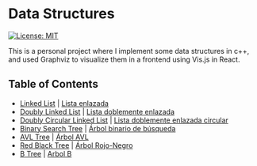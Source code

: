 # Data Structures

[![License: MIT](https://img.shields.io/badge/License-MIT-yellow.svg)](https://opensource.org/licenses/MIT)

This is a personal project where I implement some data structures in c++, and used Graphviz to visualize them in a frontend using Vis.js in React.

## Table of Contents

- [Linked List](docs/linkedList/README.md) | [Lista enlazada](docs/linkedList/ES/README.md)
- [Doubly Linked List](docs/doublyLinkedList/README.md) | [Lista doblemente enlazada](docs/doublyLinkedList/ES/README.md)
- [Doubly Circular Linked List](docs/doublyCircularList/README.md) | [Lista doblemente enlazada circular](docs/doublyCircularList/ES/README.md)
- [Binary Search Tree](docs/binarySearchTree/README.md) | [Árbol binario de búsqueda](docs/binarySearchTree/ES/README.md)
- [AVL Tree](docs/avlTree/README.md) | [Árbol AVL](docs/avlTree/ES/README.md)
- [Red Black Tree](docs/redBlackTree/README.md) | [Árbol Rojo-Negro](docs/redBlackTree/ES/README.md)
- [B Tree](docs/BTree/README.md) | [Arbol B](docs/BTree/ES/README.md)
